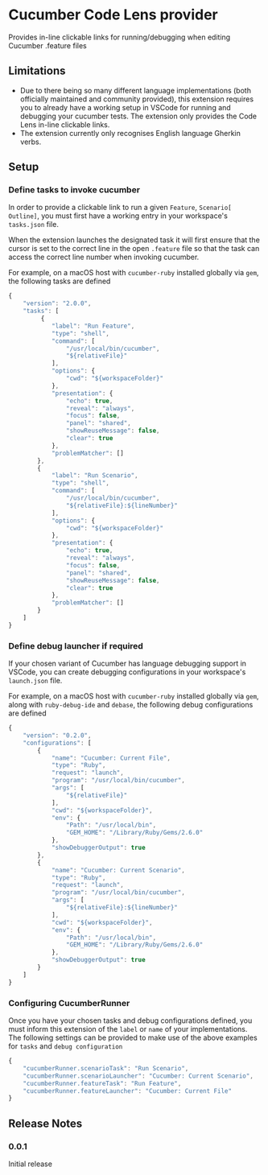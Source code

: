 # Cucumber Code Lens provider

Provides in-line clickable links for running/debugging when editing Cucumber .feature files

## Limitations

* Due to there being so many different language implementations (both officially maintained and community provided), this extension requires you to already have a working setup in VSCode for running and debugging your cucumber tests.  The extension only provides the Code Lens in-line clickable links.
* The extension currently only recognises English language Gherkin verbs.

## Setup
### Define tasks to invoke cucumber

In order to provide a clickable link to run a given `Feature`, `Scenario[ Outline]`, you must first have a working entry in your workspace's `tasks.json` file.

When the extension launches the designated task it will first ensure that the cursor is set to the correct line in the open `.feature` file so that the task can access the correct line number when invoking cucumber.

For example, on a macOS host with `cucumber-ruby` installed globally via `gem`, the following tasks are defined

```javascript
{
    "version": "2.0.0",
    "tasks": [
         {
            "label": "Run Feature",
            "type": "shell",
            "command": [
                "/usr/local/bin/cucumber",
                "${relativeFile}"
            ],
            "options": {
                "cwd": "${workspaceFolder}"
            },
            "presentation": {
                "echo": true,
                "reveal": "always",
                "focus": false,
                "panel": "shared",
                "showReuseMessage": false,
                "clear": true
            },
            "problemMatcher": []
        },
        {
            "label": "Run Scenario",
            "type": "shell",
            "command": [
                "/usr/local/bin/cucumber",
                "${relativeFile}:${lineNumber}"
            ],
            "options": {
                "cwd": "${workspaceFolder}"
            },
            "presentation": {
                "echo": true,
                "reveal": "always",
                "focus": false,
                "panel": "shared",
                "showReuseMessage": false,
                "clear": true
            },
            "problemMatcher": []
        }
    ]
}
```

### Define debug launcher if required

If your chosen variant of Cucumber has language debugging support in VSCode, you can create debugging configurations in your workspace's `launch.json` file.  

For example, on a macOS host with `cucumber-ruby` installed globally via `gem`, along with `ruby-debug-ide` and `debase`, the following debug configurations are defined

```javascript
{
    "version": "0.2.0",
    "configurations": [
        {
            "name": "Cucumber: Current File",
            "type": "Ruby",
            "request": "launch",
            "program": "/usr/local/bin/cucumber",
            "args": [
                "${relativeFile}"
            ],
            "cwd": "${workspaceFolder}",
            "env": {
                "Path": "/usr/local/bin",
                "GEM_HOME": "/Library/Ruby/Gems/2.6.0"
            },
            "showDebuggerOutput": true
        },
        {
            "name": "Cucumber: Current Scenario",
            "type": "Ruby",
            "request": "launch",
            "program": "/usr/local/bin/cucumber",
            "args": [
                "${relativeFile}:${lineNumber}"
            ],
            "cwd": "${workspaceFolder}",
            "env": {
                "Path": "/usr/local/bin",
                "GEM_HOME": "/Library/Ruby/Gems/2.6.0"
            },
            "showDebuggerOutput": true
        }
    ]
}

```

### Configuring CucumberRunner

Once you have your chosen tasks and debug configurations defined, you must inform this extension of the `label` or `name` of your implementations. The following settings can be provided to make use of the above examples for `tasks` and `debug configuration`

```javascript
{
    "cucumberRunner.scenarioTask": "Run Scenario",
    "cucumberRunner.scenarioLauncher": "Cucumber: Current Scenario",
    "cucumberRunner.featureTask": "Run Feature",
    "cucumberRunner.featureLauncher": "Cucumber: Current File"
}
```

## Release Notes

### 0.0.1

Initial release